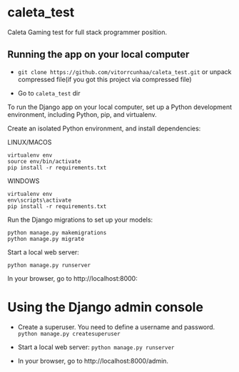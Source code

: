 # caleta_test
Caleta Gaming test for full stack programmer position.

## Running the app on your local computer

- `git clone https://github.com/vitorrcunhaa/caleta_test.git` or unpack compressed file(if you got this project via compressed file)

- Go to `caleta_test` dir

To run the Django app on your local computer, set up a Python development environment, including Python, pip, and virtualenv.

Create an isolated Python environment, and install dependencies:

LINUX/MACOS
```
virtualenv env
source env/bin/activate
pip install -r requirements.txt
```
WINDOWS
```
virtualenv env
env\scripts\activate
pip install -r requirements.txt
```
Run the Django migrations to set up your models:
```
python manage.py makemigrations
python manage.py migrate
```
Start a local web server:

`python manage.py runserver`

In your browser, go to http://localhost:8000:


# Using the Django admin console

- Create a superuser. You need to define a username and password.
`python manage.py createsuperuser`

- Start a local web server:
`python manage.py runserver`

- In your browser, go to http://localhost:8000/admin.
